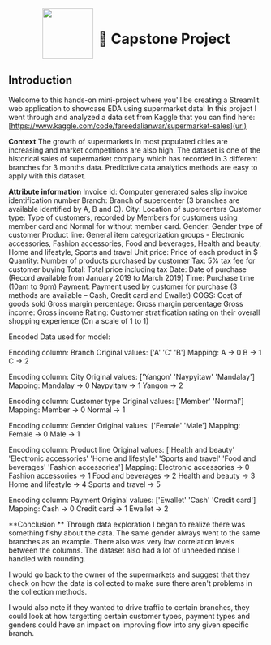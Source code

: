 <div style="display: flex; align-items: center; justify-content: center; text-align: center;">
  <img src="https://coursereport-s3-production.global.ssl.fastly.net/uploads/school/logo/219/original/CT_LOGO_NEW.jpg" width="100" style="margin-right: 10px;">
  <div>
    <h1><b>📖 Capstone Project</b></h1>
  </div>
</div>

## Introduction
Welcome to this hands-on mini-project where you'll be creating a Streamlit web application to showcase EDA using supermarket data! In this project I went through and analyzed a data set from Kaggle that you can find here:  [https://www.kaggle.com/code/fareedalianwar/supermarket-sales](url)


**Context**
The growth of supermarkets in most populated cities are increasing and market competitions are also high. The dataset is one of the historical sales of supermarket company which has recorded in 3 different branches for 3 months data. Predictive data analytics methods are easy to apply with this dataset.

**Attribute information**
Invoice id: Computer generated sales slip invoice identification number
Branch: Branch of supercenter (3 branches are available identified by A, B and C).
City: Location of supercenters
Customer type: Type of customers, recorded by Members for customers using member card and Normal for without member card.
Gender: Gender type of customer
Product line: General item categorization groups - Electronic accessories, Fashion accessories, Food and beverages, Health and beauty, Home and lifestyle, Sports and travel
Unit price: Price of each product in $
Quantity: Number of products purchased by customer
Tax: 5% tax fee for customer buying
Total: Total price including tax
Date: Date of purchase (Record available from January 2019 to March 2019)
Time: Purchase time (10am to 9pm)
Payment: Payment used by customer for purchase (3 methods are available – Cash, Credit card and Ewallet)
COGS: Cost of goods sold
Gross margin percentage: Gross margin percentage
Gross income: Gross income
Rating: Customer stratification rating on their overall shopping experience (On a scale of 1 to 1)

Encoded Data used for model: 

Encoding column: Branch
Original values: ['A' 'C' 'B']
Mapping:
  A → 0
  B → 1
  C → 2

Encoding column: City
Original values: ['Yangon' 'Naypyitaw' 'Mandalay']
Mapping:
  Mandalay → 0
  Naypyitaw → 1
  Yangon → 2

Encoding column: Customer type
Original values: ['Member' 'Normal']
Mapping:
  Member → 0
  Normal → 1

Encoding column: Gender
Original values: ['Female' 'Male']
Mapping:
  Female → 0
  Male → 1

Encoding column: Product line
Original values: ['Health and beauty' 'Electronic accessories' 'Home and lifestyle'
 'Sports and travel' 'Food and beverages' 'Fashion accessories']
Mapping:
  Electronic accessories → 0
  Fashion accessories → 1
  Food and beverages → 2
  Health and beauty → 3
  Home and lifestyle → 4
  Sports and travel → 5

Encoding column: Payment
Original values: ['Ewallet' 'Cash' 'Credit card']
Mapping:
  Cash → 0
  Credit card → 1
  Ewallet → 2

**Conclusion **
Through data exploration I began to realize there was something fishy about the data. The same gender always went to the same branches as an example. There also was very low correlation levels between the columns. The dataset also had a lot of unneeded noise I handled with rounding. 

I would go back to the owner of the supermarkets and suggest that they check on how the data is collected to make sure there aren't problems in the collection methods. 

I would also note if they wanted to drive traffic to certain branches, they could look at how targetting certain customer types, payment types and genders could have an impact on improving flow into any given specific branch. 

